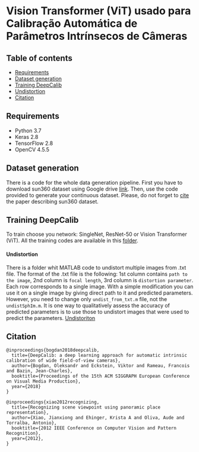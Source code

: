 # Vision Transformer (ViT) usado para Calibração Automática de Parâmetros Intrínsecos de Câmeras

## Table of contents

- [Requirements](#requirements)
- [Dataset generation](#dataset-generation)
- [Training DeepCalib](#training-deepcalib)
- [Undistortion](#undistortion)
- [Citation](#citation)


## Requirements
- Python 3.7
- Keras 2.8
- TensorFlow 2.8
- OpenCV 4.5.5

## Dataset generation
There is a code for the whole data generation pipeline. First you have to download sun360 dataset using Google drive [link](https://drive.google.com/drive/folders/1ooaYwvNuFd-iEEcmOQHpLunJEmo7b4NM). Then, use the code provided to generate your continuous dataset. Please, do not forget to [cite](https://scholar.google.co.kr/scholar?hl=en&as_sdt=0%2C5&as_vis=1&q=recognizing+scene+viewpoint+using+panoramic+place+representation&btnG=#d=gs_cit&u=%2Fscholar%3Fq%3Dinfo%3ARJsOQOkTaMEJ%3Ascholar.google.com%2F%26output%3Dcite%26scirp%3D0%26hl%3Den) the paper describing sun360 dataset.

## Training DeepCalib
To train choose you network: SingleNet, ResNet-50 or Vision Transformer (ViT). All the training codes are available in this [folder](https://github.com/arianyfranca01/calibration_of_intrinsic_camera_parameters/tree/main/network_training).

#### Undistortion
There is a folder whit MATLAB code to undistort multiple images from .txt file. The format of the .txt file is the following: 1st column contains `path to the image`, 2nd column is `focal length`, 3rd column is `distortion parameter`. Each row corresponds to a single image. With a simple modification you can use it on a single image by giving direct path to it and predicted parameters. However, you need to change only `undist_from_txt.m` file, not the `undistSphIm.m`.
It is one way to qualitatively assess the accuracy of predicted parameters is to use those to undistort images that were used to predict the parameters. [Undistoriton](https://github.com/alexvbogdan/DeepCalib/tree/master/undistortion)

## Citation
```
@inproceedings{bogdan2018deepcalib,
  title={DeepCalib: a deep learning approach for automatic intrinsic calibration of wide field-of-view cameras},
  author={Bogdan, Oleksandr and Eckstein, Viktor and Rameau, Francois and Bazin, Jean-Charles},
  booktitle={Proceedings of the 15th ACM SIGGRAPH European Conference on Visual Media Production},
  year={2018}
}

@inproceedings{xiao2012recognizing,
  title={Recognizing scene viewpoint using panoramic place representation},
  author={Xiao, Jianxiong and Ehinger, Krista A and Oliva, Aude and Torralba, Antonio},
  booktitle={2012 IEEE Conference on Computer Vision and Pattern Recognition},
  year={2012},
}
```
